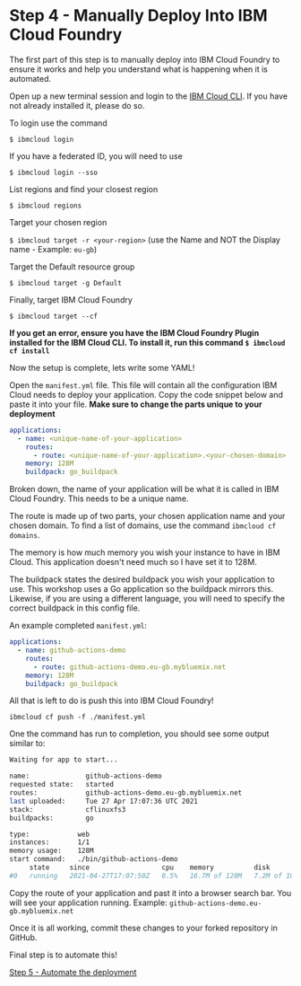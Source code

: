 # Step 4 - Manually Deploy Into IBM Cloud Foundry

The first part of this step is to manually deploy into IBM Cloud Foundry to ensure it works and help you understand what is happening when it is automated.

Open up a new terminal session and login to the [IBM Cloud CLI](https://ibm.biz/BdffAw). If you have not already installed it, please do so.

To login use the command

`$ ibmcloud login`

If you have a federated ID, you will need to use

`$ ibmcloud login --sso`

List regions and find your closest region

`$ ibmcloud regions`

Target your chosen region

`$ ibmcloud target -r <your-region>` (use the Name and NOT the Display name - Example: `eu-gb`)

Target the Default resource group

`$ ibmcloud target -g Default`

Finally, target IBM Cloud Foundry

`$ ibmcloud target --cf`

**If you get an error, ensure you have the IBM Cloud Foundry Plugin installed for the IBM Cloud CLI. To install it, run this command `$ ibmcloud cf install`**

Now the setup is complete, lets write some YAML!

Open the `manifest.yml` file. This file will contain all the configuration IBM Cloud needs to deploy your application. Copy the code snippet below and paste it into your file. **Make sure to change the parts unique to your deployment**

```yaml
applications:
  - name: <unique-name-of-your-application>
    routes:
      - route: <unique-name-of-your-application>.<your-chosen-domain>
    memory: 128M
    buildpack: go_buildpack
```

Broken down, the name of your application will be what it is called in IBM Cloud Foundry. This needs to be a unique name.

The route is made up of two parts, your chosen application name and your chosen domain. To find a list of domains, use the command `ibmcloud cf domains`.

The memory is how much memory you wish your instance to have in IBM Cloud. This application doesn't need much so I have set it to 128M.

The buildpack states the desired buildpack you wish your application to use. This workshop uses a Go application so the buildpack mirrors this. Likewise, if you are using a different language, you will need to specify the correct buildpack in this config file.

An example completed `manifest.yml`:

```yaml
applications:
  - name: github-actions-demo
    routes:
      - route: github-actions-demo.eu-gb.mybluemix.net
    memory: 128M
    buildpack: go_buildpack
```

All that is left to do is push this into IBM Cloud Foundry!

`ibmcloud cf push -f ./manifest.yml`

One the command has run to completion, you should see some output similar to:

```bash
Waiting for app to start...

name:              github-actions-demo
requested state:   started
routes:            github-actions-demo.eu-gb.mybluemix.net
last uploaded:     Tue 27 Apr 17:07:36 UTC 2021
stack:             cflinuxfs3
buildpacks:        go

type:            web
instances:       1/1
memory usage:    128M
start command:   ./bin/github-actions-demo
     state     since                  cpu    memory          disk         details
#0   running   2021-04-27T17:07:50Z   0.5%   16.7M of 128M   7.2M of 1G   
```

Copy the route of your application and past it into a browser search bar. You will see your application running. Example: `github-actions-demo.eu-gb.mybluemix.net`

Once it is all working, commit these changes to your forked repository in GitHub.

Final step is to automate this!

[Step 5 - Automate the deployment](./step-5-gh-actions-automation.md)